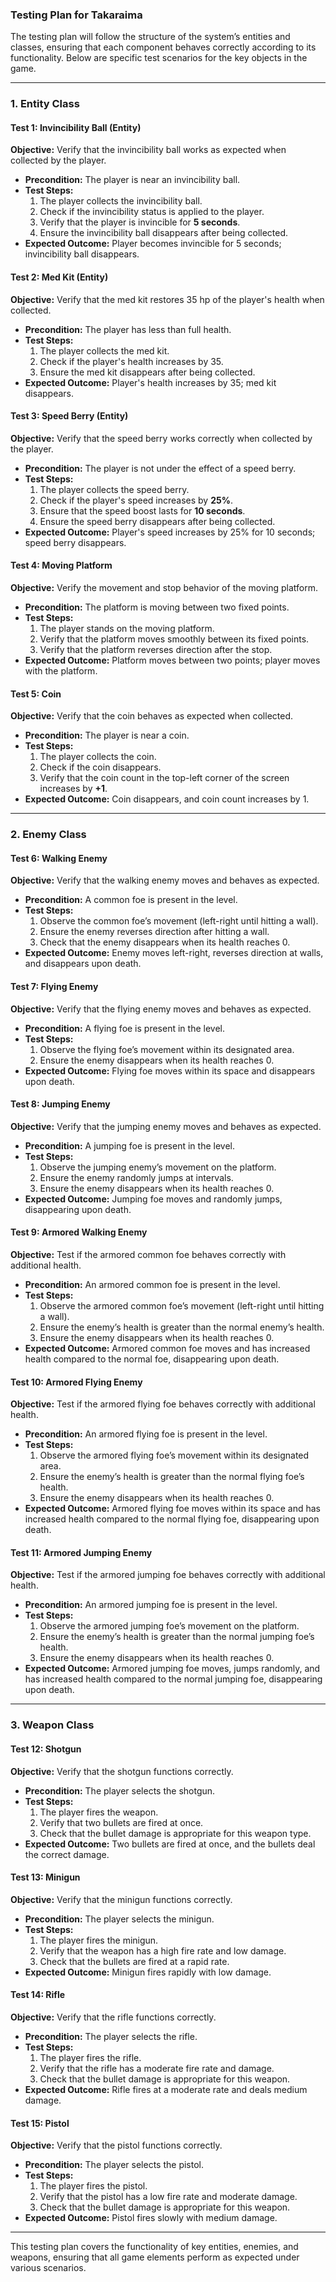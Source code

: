 ### **Testing Plan for Takaraima**

The testing plan will follow the structure of the system’s entities and classes, ensuring that each component behaves correctly according to its functionality. Below are specific test scenarios for the key objects in the game.

---

### **1. Entity Class**

#### **Test 1: Invincibility Ball (Entity)**

**Objective:** Verify that the invincibility ball works as expected when collected by the player.

- **Precondition:** The player is near an invincibility ball.
- **Test Steps:**
    1. The player collects the invincibility ball.
    2. Check if the invincibility status is applied to the player.
    3. Verify that the player is invincible for **5 seconds**.
    4. Ensure the invincibility ball disappears after being collected.
- **Expected Outcome:** Player becomes invincible for 5 seconds; invincibility ball disappears.

#### **Test 2: Med Kit (Entity)**

**Objective:** Verify that the med kit restores 35 hp of the player's health when collected.

- **Precondition:** The player has less than full health.
- **Test Steps:**
    1. The player collects the med kit.
    2. Check if the player's health increases by 35.
    3. Ensure the med kit disappears after being collected.
- **Expected Outcome:** Player's health increases by 35; med kit disappears.

#### **Test 3: Speed Berry (Entity)**

**Objective:** Verify that the speed berry works correctly when collected by the player.

- **Precondition:** The player is not under the effect of a speed berry.
- **Test Steps:**
    1. The player collects the speed berry.
    2. Check if the player's speed increases by **25%**.
    3. Ensure that the speed boost lasts for **10 seconds**.
    4. Ensure the speed berry disappears after being collected.
- **Expected Outcome:** Player's speed increases by 25% for 10 seconds; speed berry disappears.

#### **Test 4: Moving Platform**

**Objective:** Verify the movement and stop behavior of the moving platform.

- **Precondition:** The platform is moving between two fixed points.
- **Test Steps:**
    1. The player stands on the moving platform.
    2. Verify that the platform moves smoothly between its fixed points.
    3. Verify that the platform reverses direction after the stop.
- **Expected Outcome:** Platform moves between two points; player moves with the platform.

#### **Test 5: Coin**

**Objective:** Verify that the coin behaves as expected when collected.

- **Precondition:** The player is near a coin.
- **Test Steps:**
    1. The player collects the coin.
    2. Check if the coin disappears.
    3. Verify that the coin count in the top-left corner of the screen increases by **+1**.
- **Expected Outcome:** Coin disappears, and coin count increases by 1.

---

### **2. Enemy Class**

#### **Test 6: Walking Enemy**

**Objective:** Verify that the walking enemy moves and behaves as expected.

- **Precondition:** A common foe is present in the level.
- **Test Steps:**
    1. Observe the common foe’s movement (left-right until hitting a wall).
    2. Ensure the enemy reverses direction after hitting a wall.
    3. Check that the enemy disappears when its health reaches 0.
- **Expected Outcome:** Enemy moves left-right, reverses direction at walls, and disappears upon death.

#### **Test 7: Flying Enemy**

**Objective:** Verify that the flying enemy moves and behaves as expected.

- **Precondition:** A flying foe is present in the level.
- **Test Steps:**
    1. Observe the flying foe’s movement within its designated area.
    2. Ensure the enemy disappears when its health reaches 0.
- **Expected Outcome:** Flying foe moves within its space and disappears upon death.

#### **Test 8: Jumping Enemy**

**Objective:** Verify that the jumping enemy moves and behaves as expected.

- **Precondition:** A jumping foe is present in the level.
- **Test Steps:**
    1. Observe the jumping enemy’s movement on the platform.
    2. Ensure the enemy randomly jumps at intervals.
    3. Ensure the enemy disappears when its health reaches 0.
- **Expected Outcome:** Jumping foe moves and randomly jumps, disappearing upon death.

#### **Test 9: Armored Walking Enemy**

**Objective:** Test if the armored common foe behaves correctly with additional health.

- **Precondition:** An armored common foe is present in the level.
- **Test Steps:**
    1. Observe the armored common foe’s movement (left-right until hitting a wall).
    2. Ensure the enemy’s health is greater than the normal enemy’s health.
    3. Ensure the enemy disappears when its health reaches 0.
- **Expected Outcome:** Armored common foe moves and has increased health compared to the normal foe, disappearing upon death.

#### **Test 10: Armored Flying Enemy**

**Objective:** Test if the armored flying foe behaves correctly with additional health.

- **Precondition:** An armored flying foe is present in the level.
- **Test Steps:**
    1. Observe the armored flying foe’s movement within its designated area.
    2. Ensure the enemy’s health is greater than the normal flying foe’s health.
    3. Ensure the enemy disappears when its health reaches 0.
- **Expected Outcome:** Armored flying foe moves within its space and has increased health compared to the normal flying foe, disappearing upon death.

#### **Test 11: Armored Jumping Enemy**

**Objective:** Test if the armored jumping foe behaves correctly with additional health.

- **Precondition:** An armored jumping foe is present in the level.
- **Test Steps:**
    1. Observe the armored jumping foe’s movement on the platform.
    2. Ensure the enemy’s health is greater than the normal jumping foe’s health.
    3. Ensure the enemy disappears when its health reaches 0.
- **Expected Outcome:** Armored jumping foe moves, jumps randomly, and has increased health compared to the normal jumping foe, disappearing upon death.

---

### **3. Weapon Class**

#### **Test 12: Shotgun**

**Objective:** Verify that the shotgun functions correctly.

- **Precondition:** The player selects the shotgun.
- **Test Steps:**
    1. The player fires the weapon.
    2. Verify that two bullets are fired at once.
    3. Check that the bullet damage is appropriate for this weapon type.
- **Expected Outcome:** Two bullets are fired at once, and the bullets deal the correct damage.

#### **Test 13: Minigun**

**Objective:** Verify that the minigun functions correctly.

- **Precondition:** The player selects the minigun.
- **Test Steps:**
    1. The player fires the minigun.
    2. Verify that the weapon has a high fire rate and low damage.
    3. Check that the bullets are fired at a rapid rate.
- **Expected Outcome:** Minigun fires rapidly with low damage.

#### **Test 14: Rifle**

**Objective:** Verify that the rifle functions correctly.

- **Precondition:** The player selects the rifle.
- **Test Steps:**
    1. The player fires the rifle.
    2. Verify that the rifle has a moderate fire rate and damage.
    3. Check that the bullet damage is appropriate for this weapon.
- **Expected Outcome:** Rifle fires at a moderate rate and deals medium damage.

#### **Test 15: Pistol**

**Objective:** Verify that the pistol functions correctly.

- **Precondition:** The player selects the pistol.
- **Test Steps:**
    1. The player fires the pistol.
    2. Verify that the pistol has a low fire rate and moderate damage.
    3. Check that the bullet damage is appropriate for this weapon.
- **Expected Outcome:** Pistol fires slowly with medium damage.

---

This testing plan covers the functionality of key entities, enemies, and weapons, ensuring that all game elements perform as expected under various scenarios.